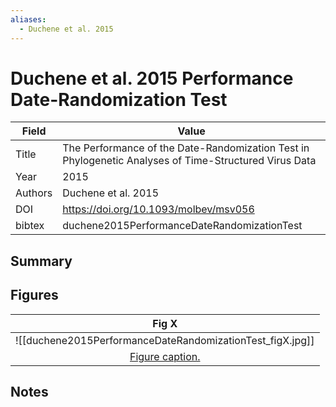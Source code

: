```yaml
---
aliases:
  - Duchene et al. 2015
---
```


# Duchene et al. 2015 Performance Date-Randomization Test


| Field   | Value                                                                                                 |
| ------- | ----------------------------------------------------------------------------------------------------- |
| Title   | The Performance of the Date-Randomization Test in Phylogenetic Analyses of Time-Structured Virus Data |
| Year    | 2015                                                                                                  |
| Authors | Duchene et al. 2015                                                                                   |
| DOI     | https://doi.org/10.1093/molbev/msv056                                                                 | 
| bibtex  | duchene2015PerformanceDateRandomizationTest                                                           |

## Summary

## Figures

|                    Fig X                     |
|:--------------------------------------------:|
| ![[duchene2015PerformanceDateRandomizationTest_figX.jpg]] |
| [Figure caption.](Duchene%20et%20al.%202015%20Performance%20Date-Randomization%20Test.md) |


## Notes